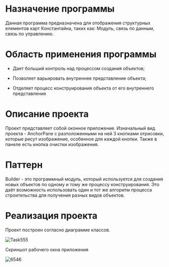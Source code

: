 # Назначение программы

Данная программа предназначена для отображения структурных елементов карт Константайна, таких как: Модуль, связь по данным, связь по управлению.

# Область применения программы

* Дает больший контроль над процессом создания объектов;

* Позволяет варьировать внутреннее представление объекта;

* Отделяет процесс конструирования объекта от его внутреннего представления

# Описание проекта

Проект представляет собой оконное приложение. Изначальный вид проекта - AnchorPane с разположенными на ней 3 кнопками отрисовки, которые рисут изображение, особенное для каждой кнопки. Также в панеле есть кнопка очистки изображения.

# Паттерн

Builder - это программный модуль, который используется для создания новых объектов по одному и тому же процессу конструирования. Это даёт возможность использовать один и тот же алгоритм процесса строительства для получения разных видов объектов.

# Реализация проекта

Проект построен согласно диаграмме классов.

![Task555](https://user-images.githubusercontent.com/80450495/111902601-49caa980-8a4f-11eb-900c-4ceb05a0f9c5.png)

Скриншот рабочего окна приложения

![6546](https://user-images.githubusercontent.com/80450495/111903099-957e5280-8a51-11eb-91e0-b3973bfbe7f2.jpg)






